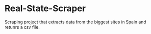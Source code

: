 # Real-State-Scraper
Scraping project that extracts data from the biggest sites in Spain and retunrs  a csv file.
